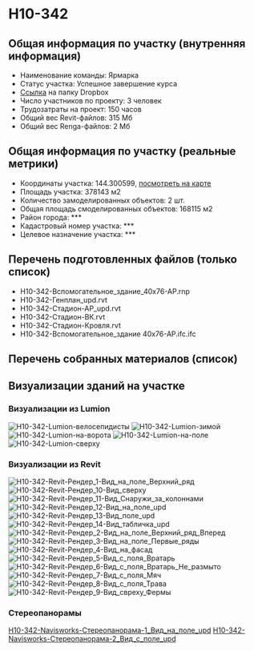 # H10-342
## Общая информация по участку (внутренняя информация)
+ Наименование команды: Ярмарка
+ Статус участка: Успешное завершение курса
+ [Ссылка](https://www.dropbox.com/sh/wvvgv1nw1iqred9/AADoDCxsAGMAhXzY9WdMHhHAa/H10_342?dl=0) на папку Dropbox
+ Число участников по проекту: 3 человек
+ Трудозатраты на проект: 150 часов
+ Общий вес Revit-файлов: 315 Мб
+ Общий вес Renga-файлов: 2 Мб
## Общая информация по участку (реальные метрики)
+ Координаты участка: 144.300599, [посмотреть на карте](yandex.ru/maps/47/nizhny-novgorod/?ll=56.336121%2C43.964478&z=19)
+ Площадь участка: 378143 м2
+ Количество замоделированных объектов: 2 шт.
+ Общая площадь смоделированных объектов: 168115 м2
+ Район города: *** 
+ Кадастровый номер участка: *** 
+ Целевое назначение участка: *** 
## Перечень подготовленных файлов (только список)
+ H10-342-Вспомогательное_здание_40х76-АР.rnp
+ H10-342-Генплан_upd.rvt
+ H10-342-Стадион-АР_upd.rvt
+ H10-342-Стадион-ВК.rvt
+ H10-342-Стадион-Кровля.rvt
+ Н10-342-Вспомогательное_здание 40х76-АР.ifc.ifc
## Перечень собранных материалов (список)
## Визуализации зданий на участке
### Визуализации из Lumion
![H10-342-Lumion-велосепидисты](\..\Images\H10_342\H10-342-Lumion-велосепидисты.jpg)
![H10-342-Lumion-зимой](\..\Images\H10_342\H10-342-Lumion-зимой.jpg)
![H10-342-Lumion-на-ворота](\..\Images\H10_342\H10-342-Lumion-на-ворота.jpg)
![H10-342-Lumion-на-поле](\..\Images\H10_342\H10-342-Lumion-на-поле.jpg)
![H10-342-Lumion-сверху](\..\Images\H10_342\H10-342-Lumion-сверху.jpg)
### Визуализации из Revit
![Н10-342-Revit-Рендер_1-Вид_на_поле_Верхний_ряд](NN-VC_2020-2021_Info/Images/H10_342/Н10-342-Revit-Рендер_1-Вид_на_поле_Верхний_ряд.png)
![Н10-342-Revit-Рендер_10-Вид_сверху](\..\Images\H10_342\Н10-342-Revit-Рендер_10-Вид_сверху.png)
![Н10-342-Revit-Рендер_11-Вид_Снаружи_за_колоннами](\..\Images\H10_342\Н10-342-Revit-Рендер_11-Вид_Снаружи_за_колоннами.png)
![Н10-342-Revit-Рендер_12-Вид_на_поле_upd](\..\Images\H10_342\Н10-342-Revit-Рендер_12-Вид_на_поле_upd.jpg)
![Н10-342-Revit-Рендер_13-Вид_поле_upd](\..\Images\H10_342\Н10-342-Revit-Рендер_13-Вид_поле_upd.jpg)
![Н10-342-Revit-Рендер_14-Вид_табличка_upd](\..\Images\H10_342\Н10-342-Revit-Рендер_14-Вид_табличка_upd.jpg)
![Н10-342-Revit-Рендер_2-Вид_на_поле_Верхний_ряд_Вперед](\..\Images\H10_342\Н10-342-Revit-Рендер_2-Вид_на_поле_Верхний_ряд_Вперед.png)
![Н10-342-Revit-Рендер_3-Вид_на_поле_Первые_ряды](\..\Images\H10_342\Н10-342-Revit-Рендер_3-Вид_на_поле_Первые_ряды.png)
![Н10-342-Revit-Рендер_4-Вид_на_фасад](\..\Images\H10_342\Н10-342-Revit-Рендер_4-Вид_на_фасад.png)
![Н10-342-Revit-Рендер_5-Вид_с_поля_Вратарь](\..\Images\H10_342\Н10-342-Revit-Рендер_5-Вид_с_поля_Вратарь.png)
![Н10-342-Revit-Рендер_6-Вид_с_поля_Вратарь_Не_размыто](\..\Images\H10_342\Н10-342-Revit-Рендер_6-Вид_с_поля_Вратарь_Не_размыто.png)
![Н10-342-Revit-Рендер_7-Вид_с_поля_Мяч](\..\Images\H10_342\Н10-342-Revit-Рендер_7-Вид_с_поля_Мяч.png)
![Н10-342-Revit-Рендер_8-Вид_с_поля_Трава](\..\Images\H10_342\Н10-342-Revit-Рендер_8-Вид_с_поля_Трава.png)
![Н10-342-Revit-Рендер_9-Вид_свреху_Фермы](\..\Images\H10_342\Н10-342-Revit-Рендер_9-Вид_свреху_Фермы.png)
### Стереопанорамы
[Н10-342-Navisworks-Стереопанорама-1_Вид_на_поле_upd](https://pano.autodesk.com/pano.html?url=jpgs/e8899e4f-4946-46d3-9986-9236ff4b0c22&version=2)
[Н10-342-Navisworks-Стереопанорама-2_Вид_с_поле_upd](https://pano.autodesk.com/pano.html?url=jpgs/fc44372e-df7e-48fd-a376-ee6a6a8d1812&version=2)

